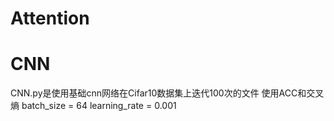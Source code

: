 # Attention

# CNN
CNN.py是使用基础cnn网络在Cifar10数据集上迭代100次的文件
使用ACC和交叉熵
batch_size = 64
learning_rate = 0.001
